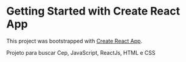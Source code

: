 # Getting Started with Create React App

This project was bootstrapped with [Create React App](https://github.com/facebook/create-react-app).

Projeto para buscar Cep, JavaScript, ReactJs, HTML e CSS


